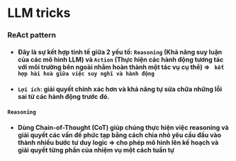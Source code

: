 # LLM tricks

### ReAct pattern
- #### Đây là sự kết hợp tinh tế giữa 2 yếu tố: `Reasoning` (Khả năng suy luận của các mô hình LLM) và `Action` (Thực hiện các hành động tương tác với môi trường bên ngoài nhằm hoàn thành một tác vụ cụ thể) => ` kết hợp hài hoà giữa việc suy nghĩ và hành động`
- #### `Lợi ích`: giải quyết chính xác hơn và khả năng tự sửa chữa những lỗi sai từ các hành động trước đó.

#### `Reasoning` 
- #### Dùng Chain-of-Thought (CoT) giúp chúng thực hiện việc reasoning và giải quyết các vấn đề phức tạp bằng cách chia nhỏ yêu cầu đầu vào thành nhiều bước tư duy logic => cho phép mô hình lên kế hoạch và giải quyết từng phần của nhiệm vụ một cách tuần tự

